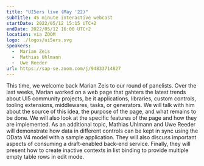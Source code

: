 ```yaml
---
title: "UI5ers live (May '22)"
subTitle: 45 minute interactive webcast
startDate: 2022/05/12 15:15 UTC+2
endDate: 2022/05/12 16:00 UTC+2
location: via ZOOM
logo: ./logos/ui5ers.svg
speakers:
  -  Marian Zeis
  -  Mathias Uhlmann
  -  Uwe Reeder
url: https://sap-se.zoom.com/j/94833714827
---
```

This time, we welcome back Marian Zeis to our round of panelists. Over the last weeks, Marian worked on a web page that gahters the latest trends about UI5 community projects, be it applications, libraries, custom controls, tooling extensions, middlewares, tasks, or generators. We will talk with him about the source of this idea, the purpose of the page, and what remains to be done. We will also look at the specific features of the page and how they are implemented.
As an additional topic, Mathias Uhlmann and Uwe Reeder will demonstrate how data in different controls can be kept in sync using the OData V4 model with a sample application. They will also discuss important aspects of consuming a draft-enabled back-end service. Finally, they will present how to create inactive contexts in list binding to provide multiple empty table rows in edit mode.
